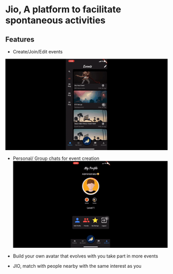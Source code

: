 # Jio, A platform to facilitate spontaneous activities

## Features

- Create/Join/Edit events

![Alt Text](https://github.com/junyangchan/JIOAPP/blob/master/Jio-App-Usage.gif)

- Personal/ Group chats for event creation 
![Alt Text](https://github.com/junyangchan/JIOAPP/blob/master/Jio-App-usage2.gif)

- Build your own avatar that evolves with you take part in more events
- JIO, match with people nearby with the same interest as you 

